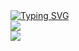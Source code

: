 <div align="left">
  <a href="https://blog.huazie.com/" target="_blank">
    <img src="https://readme-typing-svg.demolab.com?font=Fira+Code&pause=1000&color=024EF7&width=435&lines=热爱，可抵岁月漫长，共勉 ！&center=false&size=32" alt="Typing SVG" />
  </a>
</div>

<div align="left">
  <a href="https://github.com/huazie?tab=repositories">
    <img src="https://github-readme-stats.vercel.app/api?username=huazie&show_icons=true&theme=transparent" /> 
  </a>
</div>

<div align="left">
  <img src="https://github-readme-stats.vercel.app/api/top-langs/?username=huazie&layout=compact&langs_count=6&text_color=000&icon_color=fff&theme=graywhite" />
</div>

